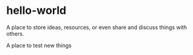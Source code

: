 # hello-world
A place to store ideas, resources, or even share and discuss things with others.

A place to test new things

